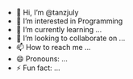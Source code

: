 - 👋 Hi, I’m @tanzjuly
- 👀 I’m interested in Programming
- 🌱 I’m currently learning ...
- 💞️ I’m looking to collaborate on ...
- 📫 How to reach me ...
- 😄 Pronouns: ...
- ⚡ Fun fact: ...

<!---
tanzjuly/tanzjuly is a ✨ special ✨ repository because its `README.md` (this file) appears on your GitHub profile.
You can click the Preview link to take a look at your changes.
--->
